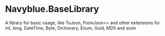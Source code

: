 # Navyblue.BaseLibrary
A library for basic usage, like ToJson, FromJson&lt;> and other extensions for int, long, DateTime, Byte, Dictionary, Enum, Guid, MD5 and soon
